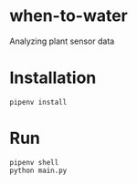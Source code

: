 # when-to-water
Analyzing plant sensor data

# Installation

```Shell
pipenv install
```

# Run

```Shell
pipenv shell
python main.py
```

